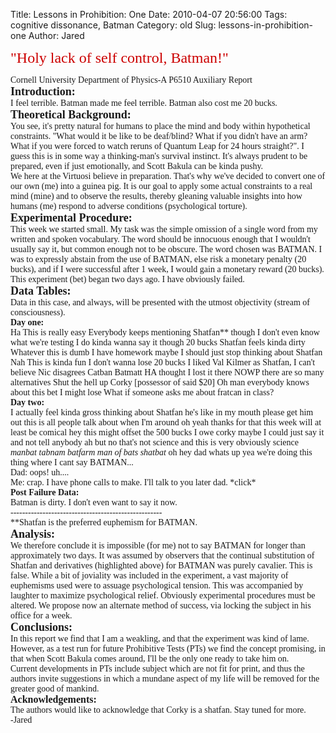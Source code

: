 Title: Lessons in Prohibition: One
Date: 2010-04-07 20:56:00
Tags: cognitive dissonance, Batman
Category: old
Slug: lessons-in-prohibition-one
Author: Jared

<span class="Apple-style-span" style="color: #cc0000;"><span class="Apple-style-span" style="font-size: x-large;"><span class="Apple-style-span" style="font-family: Georgia, 'Times New Roman', serif;">"Holy lack of self control, Batman!"</span></span></span>
<div><span class="Apple-style-span" style="color: #cc0000;"><span class="Apple-style-span" style="font-size: x-large;"><span class="Apple-style-span" style="font-family: Georgia, 'Times New Roman', serif;">
</span> </span></span>
<div><span class="Apple-style-span" style="font-family: Georgia, 'Times New Roman', serif;">Cornell University Department of Physics-A P6510 Auxiliary Report</span></div><div><span class="Apple-style-span" style="font-family: Georgia, 'Times New Roman', serif;">
</span></div><div><span class="Apple-style-span" style="font-size: large;"><b><span class="Apple-style-span" style="font-family: Georgia, 'Times New Roman', serif;">Introduction:</span></b></span></div><div><span class="Apple-style-span" style="font-family: Georgia, 'Times New Roman', serif;">I feel terrible. Batman made me feel terrible. Batman also cost me 20 bucks. </span></div><div><span class="Apple-style-span" style="font-family: Georgia, 'Times New Roman', serif;"></span>
<span class="Apple-style-span" style="font-family: Georgia, 'Times New Roman', serif;"><a name='more'></a>
</span></div><div><span class="Apple-style-span" style="font-family: Georgia, 'Times New Roman', serif;">
</span></div><div><span class="Apple-style-span" style="font-size: large;"><b><span class="Apple-style-span" style="font-family: Georgia, 'Times New Roman', serif;">Theoretical Background:</span></b></span></div><div><span class="Apple-style-span" style="font-family: Georgia, 'Times New Roman', serif;">You see, it's pretty natural for humans to place the mind and body within hypothetical constraints. "What would it be like to be deaf/blind? What if you didn't have an arm? What if you were forced to watch reruns of Quantum Leap for 24 hours straight?". I guess this is in some way a thinking-man's survival instinct. It's always prudent to be prepared, even if just emotionally, and Scott Bakula can be kinda pushy. </span></div><div><span class="Apple-style-span" style="font-family: Georgia, 'Times New Roman', serif;">
</span></div><div><span class="Apple-style-span" style="font-family: Georgia, 'Times New Roman', serif;">We here at the Virtuosi believe in preparation. That's why we've decided to convert one of our own (me) into a guinea pig.  It is our goal to apply some actual constraints to a real mind (mine) and to observe the results, thereby gleaning valuable insights into how humans (me) respond to adverse conditions (psychological torture). </span></div><div><span class="Apple-style-span" style="font-family: Georgia, 'Times New Roman', serif;">
</span></div><div><span class="Apple-style-span" style="font-size: large;"><b><span class="Apple-style-span" style="font-family: Georgia, 'Times New Roman', serif;">Experimental Procedure:</span></b></span></div><div><span class="Apple-style-span" style="font-family: Georgia, 'Times New Roman', serif;">This week we started small. My task was the simple omission of a single word from my written and spoken vocabulary. The word should be innocuous enough that I wouldn't usually say it, but common enough not to be obscure. The word chosen was BATMAN. I was to expressly abstain from the use of BATMAN, else risk a monetary penalty (20 bucks), and if I were successful after 1 week, I would gain a monetary reward (20 bucks).  This experiment (bet) began two days ago. I have obviously failed. </span></div><div><span class="Apple-style-span" style="font-family: Georgia, 'Times New Roman', serif;">
</span></div><div><span class="Apple-style-span" style="font-size: large;"><b><span class="Apple-style-span" style="font-family: Georgia, 'Times New Roman', serif;">Data Tables:</span></b></span></div><div><span class="Apple-style-span" style="font-family: Georgia, 'Times New Roman', serif;">Data in this case, and always, will be presented with the utmost objectivity (stream of consciousness). </span></div><div><span class="Apple-style-span" style="font-family: Georgia, 'Times New Roman', serif;">
</span></div><div><b><span class="Apple-style-span" style="font-family: Georgia, 'Times New Roman', serif;">Day one: </span></b></div><div><span class="Apple-style-span" style="font-family: Georgia, 'Times New Roman', serif;">Ha This is really easy Everybody keeps mentioning Shatfan** though I don't even know what we're testing I do kinda wanna say it though 20 bucks Shatfan feels kinda dirty Whatever this is dumb I have homework maybe I should just stop thinking about Shatfan Nah This is kinda fun I don't wanna lose 20 bucks I liked Val Kilmer as Shatfan, I can't believe Nic disagrees Catban Batmatt HA thought I lost it there NOWP there are so many alternatives Shut the hell up Corky [possessor of said $20] Oh man everybody knows about this bet I might lose What if someone asks me about fratcan in class?  </span></div><div><span class="Apple-style-span" style="font-family: Georgia, 'Times New Roman', serif;">
</span></div><div><b><span class="Apple-style-span" style="font-family: Georgia, 'Times New Roman', serif;">Day two:</span></b><span class="Apple-style-span" style="font-family: Georgia, 'Times New Roman', serif;"> </span></div><div><span class="Apple-style-span" style="font-family: Georgia, 'Times New Roman', serif;">I actually feel kinda gross thinking about Shatfan he's like in my mouth please get him out this is all people talk about when I'm around oh yeah thanks for that this week will at least be comical hey this might offset the 500 bucks I owe corky maybe I could just say it and not tell anybody ah but no that's not science and this is very obviously science</span><i><span class="Apple-style-span" style="font-family: Georgia, 'Times New Roman', serif;"> manbat tabnam batfarm man of bats shatbat</span></i><span class="Apple-style-span" style="font-family: Georgia, 'Times New Roman', serif;">  oh hey dad whats up yea we're doing this thing where I cant say BATMAN...</span></div><div><span class="Apple-style-span" style="font-family: Georgia, 'Times New Roman', serif;">
</span></div><div><span class="Apple-style-span" style="font-family: Georgia, 'Times New Roman', serif;">Dad: oops! uh....</span></div><div><span class="Apple-style-span" style="font-family: Georgia, 'Times New Roman', serif;">
</span></div><div><span class="Apple-style-span" style="font-family: Georgia, 'Times New Roman', serif;">Me: crap. I have phone calls to make. I'll talk to you later dad. *click*</span></div><div><span class="Apple-style-span" style="font-family: Georgia, 'Times New Roman', serif;">
</span></div><div><b><span class="Apple-style-span" style="font-family: Georgia, 'Times New Roman', serif;">Post Failure Data:</span></b></div><div><span class="Apple-style-span" style="font-family: Georgia, 'Times New Roman', serif;">Batman is dirty. I don't even want to say it now. </span></div><div><span class="Apple-style-span" style="font-family: Georgia, 'Times New Roman', serif;">----------------------------------------------------</span></div><div><span class="Apple-style-span" style="font-family: Georgia, 'Times New Roman', serif;">**Shatfan is the preferred euphemism for BATMAN.</span></div><div><span class="Apple-style-span" style="font-family: Georgia, 'Times New Roman', serif;">
</span></div><div><span class="Apple-style-span" style="font-size: large;"><b><span class="Apple-style-span" style="font-family: Georgia, 'Times New Roman', serif;">Analysis:</span></b></span></div><div><span class="Apple-style-span" style="font-family: Georgia, 'Times New Roman', serif;">We therefore conclude it is impossible (for me) not to say BATMAN for longer than approximately two days. It was assumed by observers that the continual substitution of Shatfan and derivatives (highlighted above) for BATMAN was purely cavalier. This is false. While a bit of joviality was included in the experiment, a vast majority of euphemisms used were to assuage psychological tension. This was accompanied by laughter to maximize psychological relief. Obviously experimental procedures must be altered. We propose now an alternate method of success, via locking the subject in his office for a week. </span></div><div><span class="Apple-style-span" style="font-size: medium;"><span class="Apple-style-span" style="font-family: Georgia, 'Times New Roman', serif;">
</span> </span></div><div><span class="Apple-style-span" style="font-size: medium;"><b><span class="Apple-style-span" style="font-size: large;"><span class="Apple-style-span" style="font-family: Georgia, 'Times New Roman', serif;">Conclusions:</span></span></b></span></div><div><span class="Apple-style-span" style="font-family: Georgia, 'Times New Roman', serif;">In this report we find that I am a weakling, and that the experiment was kind of lame. However, as a test run for future Prohibitive Tests (PTs) we find the concept promising, in that when Scott Bakula comes around, I'll be the only one ready to take him on. </span></div><div><span class="Apple-style-span" style="font-family: Georgia, 'Times New Roman', serif;">
</span> </div><div><span class="Apple-style-span" style="font-family: Georgia, 'Times New Roman', serif;">Current developments in PTs include subject which are not fit for print, and thus the authors invite suggestions in which a mundane aspect of my life will be removed for the greater good of mankind.</span></div><div><span class="Apple-style-span" style="font-size: medium;"><span class="Apple-style-span" style="font-family: Georgia, 'Times New Roman', serif;">
</span> </span></div><div><span class="Apple-style-span" style="font-size: medium;"><b><span class="Apple-style-span" style="font-family: Georgia, 'Times New Roman', serif;">Acknowledgements:</span></b></span></div><div><span class="Apple-style-span" style="font-family: Georgia, 'Times New Roman', serif;">The authors would like to acknowledge that Corky is a shatfan. Stay tuned for more.</span></div><div><span class="Apple-style-span" style="font-family: Georgia, 'Times New Roman', serif;">
</span></div><div><span class="Apple-style-span" style="font-family: Georgia, 'Times New Roman', serif;">-Jared</span></div><div></div></div>

